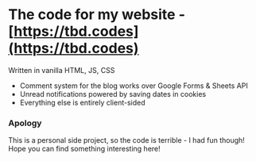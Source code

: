 # The code for my website - [https://tbd.codes](https://tbd.codes)
Written in vanilla HTML, JS, CSS
- Comment system for the blog works over Google Forms & Sheets API
- Unread notifications powered by saving dates in cookies
- Everything else is entirely client-sided

### Apology
This is a personal side project, so the code is terrible - I had fun though!
Hope you can find something interesting here!